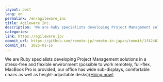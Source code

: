```yaml
---
layout: post
lang: en
permalink: /en/agileware_inc
title: Agileware Inc.
description: 'We are Ruby specialists developing Project Management solutions in a stress-free and flexible environment (possible to work remotely, full-flex, MacBook Pro is provided, our office has wide sub-displays, comfortable chairs as well as height-adjustable desks)(Hiring now)'
categories: 
link: https://agileware.jp/
commit_url: https://github.com/remote-jp/remote-in-japan/commit/1f42463fa278ec6976af90175ef27509a22908f0
commit_at:  2025-01-16
---
```


<p>We are Ruby specialists developing Project Management solutions in a stress-free and flexible environment (possible to work remotely, full-flex, MacBook Pro is provided, our office has wide sub-displays, comfortable chairs as well as height-adjustable desks)<a href="https://www.green-japan.com/company/4199">(Hiring now)</a></p>
